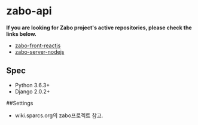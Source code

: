 # zabo-api

**If you are looking for Zabo project's active repositories, please check the links below.**
- [zabo-front-reactjs](https://github.com/sparcs-kaist/zabo-front-reactjs)
- [zabo-server-nodejs](https://github.com/sparcs-kaist/zabo-server-nodejs)

## Spec
- Python 3.6.3+
- Django 2.0.2+

##Settings 
- wiki.sparcs.org의 zabo프로젝트 참고.
